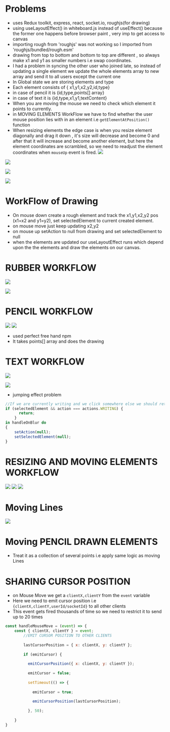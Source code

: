 # Problems
- uses Redux toolkit, express, react, socket.io, roughjs(for drawing)
- using useLayoutEffect() in whiteboard.js instead of useEffect() because the former one happens before browser paint , very imp to get access to canvas
- importing rough from 'roughjs' was not working so I imported from 'roughjs/bundled/rough.esm'
- drawing from top to bottom and bottom to top are different , so always make x1 and y1 as smaller numbers i.e swap coordinates.
- I had a problem in syncing the other user who joined late, so instead of updating a single element we update the whole elements array to new array and send it to all users except the current one
- In Global state we are storing elements and type
- Each element consists of { x1,y1,x2,y2,id,type}
- in case of pencil it is {id,type,points[] array}
- in case of text it is {id,type,x1,y1,textContent}
- When you are moving the mouse we need to check which element it points to currently.
- in MOVING ELEMENTS WorkFlow we have to find whether the user mouse position lies with in an element i.e `getElementAtPosition()` function
- When resizing elements the edge case is when you resize element diagonally and drag it down , it's size will decrease and become 0 and after that it will increase and become another element, but here the element coordinates are scrambled, so we need to readjust the element coordinates when `mouseUp` event is fired.
![](Pasted_image_20230829174419.png)

![](Pasted_image_20230829174739.png)

![](Pasted_image_20230829195447.png)


![](Pasted_image_20230830120834.png)

# WorkFlow of Drawing
- On mouse down create a rough element and track the x1,y1,x2,y2 pos (x1=x2 and y1=y2), set selectedElement to current created element.
- on mouse move just keep updating x2,y2
- on mouse up setAction to null from drawing and set selectedElement to null
- when the elements are updated our useLayoutEffect runs which depend upon the the elements and draw the elements on our canvas.

# RUBBER WORKFLOW
![](Pasted_image_20230830125918.png)

![](Pasted_image_20230830130013.png)

# PENCIL WORKFLOW
![](Pasted_image_20230830135823.png)
![](Pasted_image_20230830141852.png)
- used perfect free hand npm
- It takes points[] array and does the drawing 

# TEXT WORKFLOW
![](Pasted_image_20230830153018.png)

![](Pasted_image_20230830155327.png)

- jumping effect problem
```Javascript
//If we are currently writing and we click somewhere else we should return from handleMouseDown function
if (selectedElement && action === actions.WRITING) {
      return;
    }
in handleOnBlur do
{
	setAction(null);
    setSelectedElement(null);
}
```

# RESIZING AND MOVING ELEMENTS WORKFLOW
![](Pasted_image_20230831130556.png)
![](Pasted_image_20230831143251.png)
![](Pasted_image_20230831144901.png)

# Moving Lines
![](Pasted_image_20230831184454.png)

# Moving PENCIL DRAWN ELEMENTS
- Treat it as a collection of several points i.e apply same logic as moving Lines

# SHARING CURSOR POSITION
- on Mouse Move we get a `clientX,clientY` from the `event` variable
- Here we need to emit cursor position i.e `{clientX,clientY,userId/socketId}` to all other clients
- This event gets fired thousands of time so we need to restrict it to send up to 20 times
```Javascript
const handleMouseMove = (event) => {
	const { clientX, clientY } = event;
	    //EMIT CURSOR POSITION TO OTHER CLIENTS
	
	    lastCursorPosition = { x: clientX, y: clientY };
	
	    if (emitCursor) {
	
	      emitCursorPosition({ x: clientX, y: clientY });
	
	      emitCursor = false;
	
	      setTimeout(() => {
	
	        emitCursor = true;
	
	        emitCursorPosition(lastCursorPosition);
	
	      }, 50);
	
	}
}
```